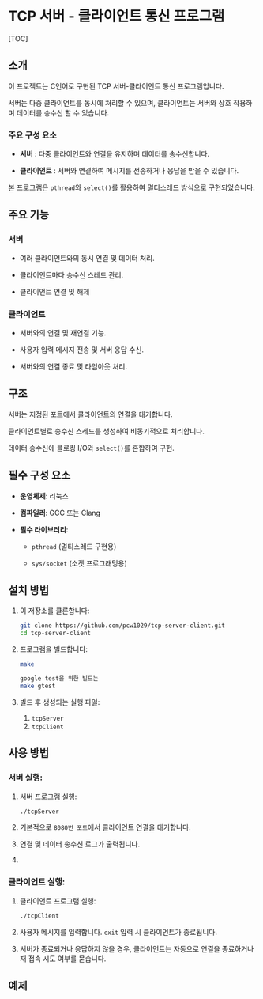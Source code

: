 # TCP 서버 - 클라이언트 통신 프로그램
[TOC]

## 소개

이 프로젝트는 C언어로 구현된 TCP 서버-클라이언트 통신 프로그램입니다. 

서버는 다중 클라이언트를 동시에 처리할 수 있으며, 클라이언트는 서버와 상호 작용하며 데이터를 송수신 할 수 있습니다.



### 주요 구성 요소

* **서버** : 다중 클라이언트와 연결을 유지하며 데이터를 송수신합니다.

* **클라이언트** : 서버와 연결하여 메시지를 전송하거나 응답을 받을 수 있습니다.

본 프로그램은 `pthread`와 `select()`를 활용하여 멀티스레드 방식으로 구현되었습니다.



## 주요 기능

### 서버

- 여러 클라이언트와의 동시 연결 및 데이터 처리.

- 클라이언트마다 송수신 스레드 관리.

- 클라이언트 연결 및 해제

  

### 클라이언트

- 서버와의 연결 및 재연결 기능.

- 사용자 입력 메시지 전송 및 서버 응답 수신.

- 서버와의 연결 종료 및 타임아웃 처리.

  

## 구조



서버는 지정된 포트에서 클라이언트의 연결을 대기합니다.

클라이언트별로 송수신 스레드를 생성하여 비동기적으로 처리합니다.

데이터 송수신에 블로킹 I/O와 `select()`를 혼합하여 구현.



## 필수 구성 요소

* **운영체제**: 리눅스

* **컴파일러**: GCC 또는 Clang

* **필수 라이브러리**:

  - `pthread` (멀티스레드 구현용)

  - `sys/socket` (소켓 프로그래밍용)



## 설치 방법

1. 이 저장소를 클론합니다:

   ```bash
   git clone https://github.com/pcw1029/tcp-server-client.git
   cd tcp-server-client
   ```

2. 프로그램을 빌드합니다:

   ```bash
   make
   
   google test을 위한 빌드는 
   make gtest
   ```

3. 빌드 후 생성되는 실행 파일:

   1. `tcpServer`
   2. `tcpClient`

   

## 사용 방법

### 서버 실행:

1. 서버 프로그램 실행:

   ```bash
   ./tcpServer
   ```

2. 기본적으로 `8080번 포트`에서 클라이언트 연결을 대기합니다.

3. 연결 및 데이터 송수신 로그가 출력됩니다.

4. 

### 클라이언트 실행:

1. 클라이언트 프로그램 실행:

   ```bash
   ./tcpClient
   ```

2. 사용자 메시지를 입력합니다. `exit` 입력 시 클라이언트가 종료됩니다.

3. 서버가 종료되거나 응답하지 않을 경우, 클라이언트는 자동으로 연결을 종료하거나 재 접속 시도 여부를 묻습니다.



## 예제


